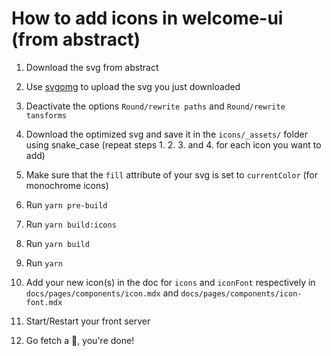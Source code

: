 # How to add icons in welcome-ui (from abstract)

1.  Download the svg from abstract

2.  Use [svgomg](https://jakearchibald.github.io/svgomg/) to upload the svg you just downloaded

3.  Deactivate the options `Round/rewrite paths` and `Round/rewrite tansforms`

4.  Download the optimized svg and save it in the `icons/_assets/` folder using snake_case (repeat steps 1. 2. 3. and 4. for each icon you want to add)

5.  Make sure that the `fill` attribute of your svg is set to `currentColor` (for monochrome icons)

6.  Run `yarn pre-build`

7.  Run `yarn build:icons`

8.  Run `yarn build`

9.  Run `yarn`

10. Add your new icon(s) in the doc for `icons` and `iconFont` respectively in `docs/pages/components/icon.mdx` and `docs/pages/components/icon-font.mdx`

11. Start/Restart your front server

12. Go fetch a 🍺, you're done!
